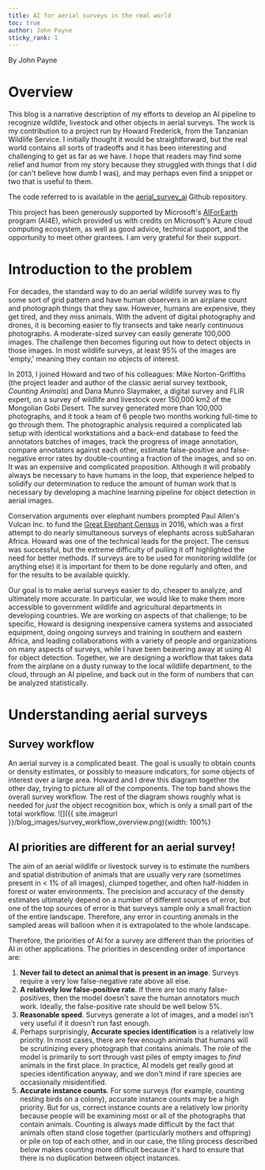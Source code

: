 ```yaml
---
title: AI for aerial surveys in the real world
toc: true
author: John Payne
sticky_rank: 1
---
```


By John Payne

# Overview
This blog is a narrative description of my efforts to develop an AI pipeline to recognize wildlife, livestock and other objects in aerial surveys.  The work is my contribution to a project run by Howard Frederick, from the Tanzanian Wildlife Service.  I initially thought it would be straightforward, but the real world contains all sorts of tradeoffs and it has been interesting and challenging to get as far as we have.  I hope that readers may find some relief and humor from my story because they struggled with things that I did (or can't believe how dumb I was), and may perhaps even find a snippet or two that is useful to them.  

The code referred to is available in the [aerial_survey_ai](https://github.com/jcpayne/aerial_survey_ai) Github repository.  

This project has been generously supported by Microsoft's [AIForEarth](https://www.microsoft.com/en-us/ai/ai-for-earth) program (AI4E), which provided us with credits on Microsoft's Azure cloud computing ecosystem, as well as good advice, technical support, and the opportunity to meet other grantees.  I am very grateful for their support.

# Introduction to the problem
For decades, the standard way to do an aerial wildlife survey was to fly some sort of grid pattern and have human observers in an airplane count and photograph things that they saw.  However, humans are expensive, they get tired, and they miss animals.  With the advent of digital photography and drones, it is becoming easier to fly transects and take nearly continuous photographs.  A moderate-sized survey can easily generate 100,000 images.  The challenge then becomes figuring out how to detect objects in those images.  In most wildlife surveys, at least 95% of the images are 'empty,' meaning they contain no objects of interest.  

In 2013, I joined Howard and two of his colleagues: Mike Norton-Griffiths (the project leader and author of the classic aerial survey textbook, *Counting Animals*) and Dana Munro Slaymaker, a digital survey and FLIR expert, on a survey of wildlife and livestock over 150,000 km2 of the Mongolian Gobi Desert.  The survey generated more than 100,000 photographs, and it took a team of 6 people two months working full-time to go through them.  The photographic analysis required a complicated lab setup with identical workstations and a back-end database to feed the annotators batches of images, track the progress of image annotation, compare annotators against each other, estimate false-positive and false-negative error rates by double-counting a fraction of the images, and so on.  It was an expensive and complicated proposition.  Although it will probably always be necessary to have humans in the loop, that experience helped to solidify our determination to reduce the amount of human work that is necessary by developing a machine learning pipeline for object detection in aerial images.

 Conservation arguments over elephant numbers prompted Paul Allen's Vulcan Inc. to fund the [Great Elephant Census](https://www.greatelephantcensus.com/) in 2016, which was a first attempt to do nearly simultaneous surveys of elephants across subSaharan Africa.  Howard was one of the technical leads for the project.  The census was successful, but the extreme difficulty of pulling it off highlighted the need for better methods. If surveys are to be used for monitoring wildlife (or anything else) it is important for them to be done regularly and often, and for the results to be available quickly. 

Our goal is to make aerial surveys easier to do, cheaper to analyze, and ultimately more accurate.  In particular, we would like to make them more accessible to government wildlife and agricultural departments in developing countries.  We are working on aspects of that challenge; to be specific, Howard is designing inexpensive camera systems and associated equipment, doing ongoing surveys and training in southern and eastern Africa, and leading collaborations with a variety of people and organizations on many aspects of surveys, while I have been beavering away at using AI for object detection.  Together, we are designing a workflow that takes data from the airplane on a dusty runway to the local wildlife department, to the cloud, through an AI pipeline, and back out in the form of numbers that can be analyzed statistically.  

# Understanding aerial surveys
## Survey workflow
An aerial survey is a complicated beast.  The goal is usually to obtain counts or density estimates, or possibly to measure indicators, for some objects of interest over a large area.  Howard and I drew this diagram together the other day, trying to picture all of the components.  The top band shows the overall survey workflow.  The rest of the diagram shows roughly what is needed for _just_ the object recognition box, which is only a small part of the total workflow.
![]({{ site.imageurl }}/blog_images/survey_workflow_overview.png){width: 100%}


## AI priorities are different for an aerial survey!
The aim of an aerial wildlife or livestock survey is to estimate the numbers and spatial distribution of animals that are usually very rare (sometimes present in < 1% of all images), clumped together, and often half-hidden in forest or water environments.  The precision and accuracy of the density estimates ultimately depend on a number of different sources of error, but one of the top sources of error is that surveys sample only a small fraction of the entire landscape.  Therefore, any error in counting animals in the sampled areas will balloon when it is extrapolated to the whole landscape.

Therefore, the priorities of AI for a survey are different than the priorities of AI in other applications. The priorities in descending order of importance are:
1) **Never fail to detect an animal that is present in an image**.  Surveys require a very low false-negative rate above all else.  
2) **A relatively low false-positive rate**.  If there are too many false-positives, then the model doesn't save the human annotators much work.  Ideally, the false-positive rate should be well below 5%. 
3) **Reasonable speed**.  Surveys generate a lot of images, and a model isn't very useful if it doesn't run fast enough.
4) Perhaps surprisingly, **Accurate species identification** is a relatively low priority.  In most cases, there are few enough animals that humans will be scrutinizing every photograph that contains animals.  The role of the model is primarily to sort through vast piles of empty images to _find_ animals in the first place.  In practice, AI models get really good at species identification anyway, and we don't mind if rare species are occasionally misidentified.
5) **Accurate instance counts**.  For some surveys (for example, counting nesting birds on a colony), accurate instance counts may be a high priority.  But for us, correct instance counts are a relatively low priority because people will be examining most or all of the photographs that contain animals.  Counting is always made difficult by the fact that animals often stand close together (particularly mothers and offspring) or pile on top of each other, and in our case, the tiling process described below makes counting more difficult because it's hard to ensure that there is no duplication between object instances.
